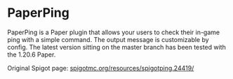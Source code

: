 # PaperPing
PaperPing is a Paper plugin that allows your users to check their in-game ping with a simple command. The output 
message is customizable by config. The latest version sitting on the master branch has been tested with the 1.20.6 Paper.

Original Spigot page: [spigotmc.org/resources/spigotping.24419/](https://www.spigotmc.org/resources/spigotping.24419/)

